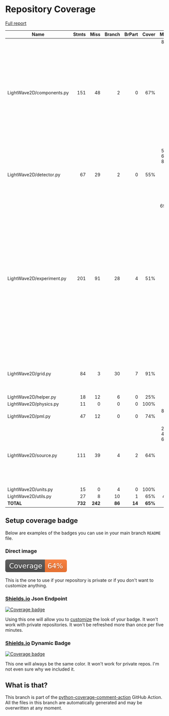 # Repository Coverage

[Full report](https://htmlpreview.github.io/?https://github.com/MartinPdeS/LightWave2D/blob/python-coverage-comment-action-data/htmlcov/index.html)

| Name                      |    Stmts |     Miss |   Branch |   BrPart |   Cover |   Missing |
|-------------------------- | -------: | -------: | -------: | -------: | ------: | --------: |
| LightWave2D/components.py |      151 |       48 |        2 |        0 |     67% |87-97, 103-110, 121, 132, 143-146, 174-178, 184-190, 249, 274-281, 353-360, 389-391, 420-426 |
| LightWave2D/detector.py   |       67 |       29 |        2 |        0 |     55% |53-55, 61-63, 81-91, 97-106, 149-152, 158-163, 174 |
| LightWave2D/experiment.py |      201 |       91 |       28 |        4 |     51% |69, 83-90, 126, 148, 155, 162, 169, 176, 190, 204, 221, 226-227, 242, 285-315, 347-366, 406-425, 441-454, 490-571, 596-598, 616-618 |
| LightWave2D/grid.py       |       84 |        3 |       30 |        7 |     91% |27, 104->109, 109->114, 143, 172 |
| LightWave2D/helper.py     |       18 |       12 |        6 |        0 |     25% |      8-24 |
| LightWave2D/physics.py    |       11 |        0 |        0 |        0 |    100% |           |
| LightWave2D/pml.py        |       47 |       12 |        0 |        0 |     74% |83-87, 103-112 |
| LightWave2D/source.py     |      111 |       39 |        4 |        2 |     64% |25-31, 49-50, 68-70, 109, 140, 189, 251, 302-314, 374-387 |
| LightWave2D/units.py      |       15 |        0 |        4 |        0 |    100% |           |
| LightWave2D/utils.py      |       27 |        8 |       10 |        1 |     65% |     40-47 |
|                 **TOTAL** |  **732** |  **242** |   **86** |   **14** | **65%** |           |


## Setup coverage badge

Below are examples of the badges you can use in your main branch `README` file.

### Direct image

[![Coverage badge](https://raw.githubusercontent.com/MartinPdeS/LightWave2D/python-coverage-comment-action-data/badge.svg)](https://htmlpreview.github.io/?https://github.com/MartinPdeS/LightWave2D/blob/python-coverage-comment-action-data/htmlcov/index.html)

This is the one to use if your repository is private or if you don't want to customize anything.

### [Shields.io](https://shields.io) Json Endpoint

[![Coverage badge](https://img.shields.io/endpoint?url=https://raw.githubusercontent.com/MartinPdeS/LightWave2D/python-coverage-comment-action-data/endpoint.json)](https://htmlpreview.github.io/?https://github.com/MartinPdeS/LightWave2D/blob/python-coverage-comment-action-data/htmlcov/index.html)

Using this one will allow you to [customize](https://shields.io/endpoint) the look of your badge.
It won't work with private repositories. It won't be refreshed more than once per five minutes.

### [Shields.io](https://shields.io) Dynamic Badge

[![Coverage badge](https://img.shields.io/badge/dynamic/json?color=brightgreen&label=coverage&query=%24.message&url=https%3A%2F%2Fraw.githubusercontent.com%2FMartinPdeS%2FLightWave2D%2Fpython-coverage-comment-action-data%2Fendpoint.json)](https://htmlpreview.github.io/?https://github.com/MartinPdeS/LightWave2D/blob/python-coverage-comment-action-data/htmlcov/index.html)

This one will always be the same color. It won't work for private repos. I'm not even sure why we included it.

## What is that?

This branch is part of the
[python-coverage-comment-action](https://github.com/marketplace/actions/python-coverage-comment)
GitHub Action. All the files in this branch are automatically generated and may be
overwritten at any moment.